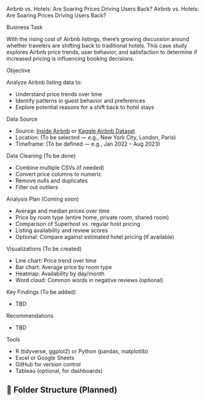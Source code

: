 Airbnb vs. Hotels: Are Soaring Prices Driving Users Back?
 Airbnb vs. Hotels: Are Soaring Prices Driving Users Back?

 Business Task

With the rising cost of Airbnb listings, there’s growing discussion around whether travelers are shifting back to traditional hotels. This case study explores Airbnb price trends, user behavior, and satisfaction to determine if increased pricing is influencing booking decisions.

 Objective

Analyze Airbnb listing data to:
- Understand price trends over time
- Identify patterns in guest behavior and preferences
- Explore potential reasons for a shift back to hotel stays

 Data Source

- Source: [Inside Airbnb](http://insideairbnb.com/get-the-data.html) or [Kaggle Airbnb Dataset](https://www.kaggle.com/)
- Location: (To be selected — e.g., New York City, London, Paris)
- Timeframe: (To be defined — e.g., Jan 2022 – Aug 2023)

 Data Cleaning (To be done)

- Combine multiple CSVs (if needed)
- Convert price columns to numeric
- Remove nulls and duplicates
- Filter out outliers

 Analysis Plan (Coming soon)

- Average and median prices over time
- Price by room type (entire home, private room, shared room)
- Comparison of Superhost vs. regular host pricing
- Listing availability and review scores
- Optional: Compare against estimated hotel pricing (if available)

 Visualizations (To be created)

- Line chart: Price trend over time
- Bar chart: Average price by room type
- Heatmap: Availability by day/month
- Word cloud: Common words in negative reviews (optional)

 Key Findings (To be added)

- TBD

 Recommendations

- TBD

 Tools

- R (tidyverse, ggplot2) or Python (pandas, matplotlib)
- Excel or Google Sheets
- GitHub for version control
- Tableau (optional, for dashboards)

## 📁 Folder Structure (Planned)

